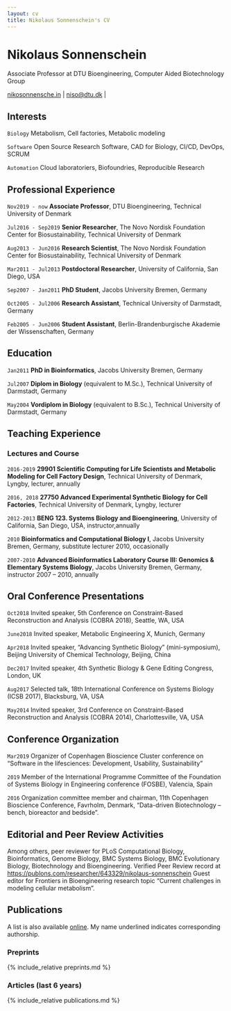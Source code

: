 ```yaml
---
layout: cv
title: Nikolaus Sonnenschein's CV
---
```

# Nikolaus Sonnenschein

Associate Professor at DTU Bioengineering, Computer Aided Biotechnology Group

<div id="webaddress">
<a href="nikosonnensche.in">nikosonnensche.in</a>
| <a href="mailto:niso@dtu.dk">niso@dtu.dk</a>
| <a href="https://github.com/phantomas1234"><i class="fa fa-github"></i></a>
<a href="https://twitter.com/phantomas1234"><i class="fa fa-twitter"></i></a>
<a href="https://dk.linkedin.com/in/nikosonnenschein"><i class="fa fa-linkedin"></i></a>
<a href="http://scholar.google.dk/citations?user=8RqKcm0AAAAJ&hl=en"><i class="fa fa-graduation-cap"></i></a>
<a href="mailto:niko.sonnenschein@gmail.com"><i class="fa fa-envelope"></i></a>
</div>

## Interests

`Biology` Metabolism, Cell factories, Metabolic modeling

`Software` Open Source Research Software, CAD for Biology, CI/CD, DevOps, SCRUM

`Automation` Cloud laboratoriers, Biofoundries, Reproducible Research

## Professional Experience

`Nov2019 - now`
__Associate Professor__, DTU Bioengineering, Technical University of Denmark

`Jul2016 - Sep2019`
__Senior Researcher__, The Novo Nordisk Foundation Center for Biosustainability, Technical University of Denmark

`Aug2013 - Jun2016`
__Research Scientist__, The Novo Nordisk Foundation Center for Biosustainability, Technical University of Denmark

`Mar2011 - Jul2013`
__Postdoctoral Researcher__, University of California, San Diego, USA

`Sep2007 - Jan2011`
__PhD Student__, Jacobs University Bremen, Germany

`Oct2005 - Jul2006`
__Research Assistant__, Technical University of Darmstadt, Germany

`Feb2005 - Jun2006`
__Student Assistant__, Berlin-Brandenburgische Akademie der Wissenschaften, Germany

## Education

`Jan2011`
__PhD in Bioinformatics__, Jacobs University Bremen, Germany

`Jul2007`
__Diplom in Biology__ (equivalent to M.Sc.), Technical University of Darmstadt, Germany

`May2004`
__Vordiplom in Biology__ (equivalent to B.Sc.), Technical University of Darmstadt, Germany

## Teaching Experience

### Lectures and Course

`2016-2019`
__29901 Scientific Computing for Life Scientists and Metabolic Modeling for Cell Factory Design__, Technical University of Denmark, Lyngby, lecturer, annually

`2016, 2018`
__27750 Advanced Experimental Synthetic Biology for Cell Factories__, Technical University of Denmark, Lyngby, lecturer

`2012-2013`
__BENG 123. Systems Biology and Bioengineering__, University of California, San Diego, USA, instructor,annually

`2010`
__Bioinformatics and Computational Biology I__, Jacobs University Bremen, Germany, substitute lecturer 2010, occasionally

`2007-2010`
__Advanced Bioinformatics Laboratory Course III: Genomics & Elementary Systems Biology__, Jacobs University Bremen, Germany, instructor 2007 – 2010, annually

## Oral Conference Presentations

`Oct2018`
Invited speaker, 5th Conference on Constraint-Based Reconstruction and Analysis (COBRA 2018), Seattle, WA, USA

`June2018`
Invited speaker, Metabolic Engineering X, Munich, Germany

`Apr2018`
Invited speaker, “Advancing Synthetic Biology” (mini-symposium), Beijing University of Chemical Technology, Beijing, China

`Dec2017`
Invited speaker, 4th Synthetic Biology & Gene Editing Congress, London, UK

`Aug2017`
Selected talk, 18th International Conference on Systems Biology (ICSB 2017), Blacksburg, VA, USA

`May2014`
Invited speaker, 3rd Conference on Constraint-Based Reconstruction and Analysis (COBRA 2014), Charlottesville, VA, USA

## Conference Organization

`Mar2019`
Organizer of Copenhagen Bioscience Cluster conference on “Software in the lifesciences: Development, Usability, Sustainability”

`2019`
Member of the International Programme Committee of the Foundation of Systems Biology in Engineering conference (FOSBE), Valencia, Spain

`2016`
Organization committee member and chairman, 11th Copenhagen Bioscience Conference, Favrholm, Denmark, “Data-driven Biotechnology – bench, bioreactor and bedside”. 

## Editorial and Peer Review Activities
Among others, peer reviewer for PLoS Computational Biology, Bioinformatics, Genome Biology, BMC Systems Biology, BMC Evolutionary Biology, Biotechnology and Bioengineering.
Verified Peer Review record at https://publons.com/researcher/643329/nikolaus-sonnenschein
Guest editor for Frontiers in Bioengineering research topic “Current challenges in modeling cellular metabolism”.

## Publications

A list is also available [online](https://goo.gl/DzH3My). My name underlined indicates corresponding authorship.

### Preprints

{% include_relative preprints.md %}

### Articles (last 6 years)

{% include_relative publications.md %}

<!-- ### Footer

Last updated: October 2019 -->


